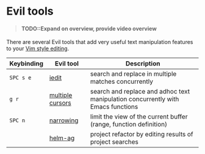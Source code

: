 # Evil tools

> #### TODO::Expand on overview, provide video overview


There are several Evil tools that add very useful text manipulation features to your [Vim style editing](/editing/vim-style/).

| Keybinding | Evil tool                                    | Description                                                      |
|------------|----------------------------------------------|------------------------------------------------------------------|
| `SPC s e`  | [iedit](iedit.md)                                        | search and replace in multiple matches concurrently              |
| `g r`      | [multiple cursors](multiple-cursors.md)                             | search and replace and adhoc text manipulation concurrently with Emacs functions  |
| `SPC n`    | [narrowing](narrowing.md)                                    | limit the view of the current buffer (range, function definition) |
|            | [helm-ag](replacing-text-across-projects.md) | project refactor by editing results of project searches          |
